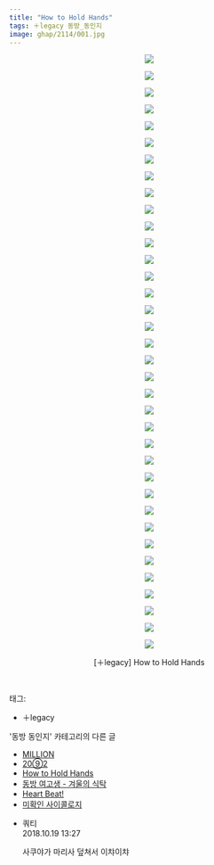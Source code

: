 ```yaml
---
title: "How to Hold Hands"
tags: ＋legacy 동방_동인지
image: ghap/2114/001.jpg
---
```

<div class="article">
<p style="text-align: center; clear: none; float: none;"><img src="{{ site.nasurl }}/ghap/2114/001.jpg"/></p>
<p style="text-align: center; clear: none; float: none;"><img src="{{ site.nasurl }}/ghap/2114/002.jpg"/></p>
<p style="text-align: center; clear: none; float: none;"><img src="{{ site.nasurl }}/ghap/2114/003.jpg"/></p>
<p style="text-align: center; clear: none; float: none;"><img src="{{ site.nasurl }}/ghap/2114/004.jpg"/></p>
<p style="text-align: center; clear: none; float: none;"><img src="{{ site.nasurl }}/ghap/2114/005.jpg"/></p>
<p style="text-align: center; clear: none; float: none;"><img src="{{ site.nasurl }}/ghap/2114/006.jpg"/></p>
<p style="text-align: center; clear: none; float: none;"><img src="{{ site.nasurl }}/ghap/2114/007.jpg"/></p>
<p style="text-align: center; clear: none; float: none;"><img src="{{ site.nasurl }}/ghap/2114/008.jpg"/></p>
<p style="text-align: center; clear: none; float: none;"><img src="{{ site.nasurl }}/ghap/2114/009.jpg"/></p>
<p style="text-align: center; clear: none; float: none;"><img src="{{ site.nasurl }}/ghap/2114/010.jpg"/></p>
<p style="text-align: center; clear: none; float: none;"><img src="{{ site.nasurl }}/ghap/2114/011.jpg"/></p>
<p style="text-align: center; clear: none; float: none;"><img src="{{ site.nasurl }}/ghap/2114/012.jpg"/></p>
<p style="text-align: center; clear: none; float: none;"><img src="{{ site.nasurl }}/ghap/2114/013.jpg"/></p>
<p style="text-align: center; clear: none; float: none;"><img src="{{ site.nasurl }}/ghap/2114/014.jpg"/></p>
<p style="text-align: center; clear: none; float: none;"><img src="{{ site.nasurl }}/ghap/2114/015.jpg"/></p>
<p style="text-align: center; clear: none; float: none;"><img src="{{ site.nasurl }}/ghap/2114/016.jpg"/></p>
<p style="text-align: center; clear: none; float: none;"><img src="{{ site.nasurl }}/ghap/2114/017.jpg"/></p>
<p style="text-align: center; clear: none; float: none;"><img src="{{ site.nasurl }}/ghap/2114/018.jpg"/></p>
<p style="text-align: center; clear: none; float: none;"><img src="{{ site.nasurl }}/ghap/2114/019.jpg"/></p>
<p style="text-align: center; clear: none; float: none;"><img src="{{ site.nasurl }}/ghap/2114/020.jpg"/></p>
<p style="text-align: center; clear: none; float: none;"><img src="{{ site.nasurl }}/ghap/2114/021.jpg"/></p>
<p style="text-align: center; clear: none; float: none;"><img src="{{ site.nasurl }}/ghap/2114/022.jpg"/></p>
<p style="text-align: center; clear: none; float: none;"><img src="{{ site.nasurl }}/ghap/2114/023.jpg"/></p>
<p style="text-align: center; clear: none; float: none;"><img src="{{ site.nasurl }}/ghap/2114/024.jpg"/></p>
<p style="text-align: center; clear: none; float: none;"><img src="{{ site.nasurl }}/ghap/2114/025.jpg"/></p>
<p style="text-align: center; clear: none; float: none;"><img src="{{ site.nasurl }}/ghap/2114/026.jpg"/></p>
<p style="text-align: center; clear: none; float: none;"><img src="{{ site.nasurl }}/ghap/2114/027.jpg"/></p>
<p style="text-align: center; clear: none; float: none;"><img src="{{ site.nasurl }}/ghap/2114/028.jpg"/></p>
<p style="text-align: center; clear: none; float: none;"><img src="{{ site.nasurl }}/ghap/2114/029.jpg"/></p>
<p style="text-align: center; clear: none; float: none;"><img src="{{ site.nasurl }}/ghap/2114/030.jpg"/></p>
<p style="text-align: center; clear: none; float: none;"><img src="{{ site.nasurl }}/ghap/2114/031.jpg"/></p>
<p style="text-align: center; clear: none; float: none;"><img src="{{ site.nasurl }}/ghap/2114/032.jpg"/></p>
<p style="text-align: center; clear: none; float: none;"><img src="{{ site.nasurl }}/ghap/2114/033.jpg"/></p>
<p style="text-align: center; clear: none; float: none;"><img src="{{ site.nasurl }}/ghap/2114/034.jpg"/></p>
<p style="text-align: center; clear: none; float: none;"><img src="{{ site.nasurl }}/ghap/2114/035.jpg"/></p>
<p style="text-align: center; clear: none; float: none;"><img src="{{ site.nasurl }}/ghap/2114/036.jpg"/></p>
<p style="text-align: center; clear: none; float: none;">[＋legacy] How to Hold Hands</p>
<p><br/></p>
</div><div class="tagTrail">
<p>태그: </p>
<ul>
<li>＋legacy</li>
</ul>
</div><div class="another">
<p>'동방 동인지' 카테고리의 다른 글</p>
<ul>
<li><a href="/2016-09-11-ghap_2116">MILLION</a></li>
<li><a href="/2016-09-11-ghap_2115">20⑨2</a></li>
<li><a href="/2016-09-11-ghap_2114">How to Hold Hands</a></li>
<li><a href="/2016-09-11-ghap_2113">동방 여고생 - 겨울의 식탁</a></li>
<li><a href="/2016-09-11-ghap_2112">Heart Beat!</a></li>
<li><a href="/2016-09-11-ghap_2111">미확인 사이콜로지</a></li>
</ul>
</div><div class="cb_module cb_fluid">
<div class="cb_wrt cb_profile">
<div class="comment">
<ul>
<li class="cb_thumb_off" id="comment15358257">
<div class="cb_comment_area">
<div class="cb_info_area">
<div class="cb_section">
<span class="cb_nick_name">쿼티</span>
</div>
<div class="cb_section">
<span class="cb_date">2018.10.19 13:27 </span>
</div>
</div>
<div class="cb_dsc_comment">
<p class="cb_dsc">
											사쿠야가 마리사 덮쳐서 이챠이챠
										</p>
</div>
</div></li>
</ul>
</div>
</div><!-- commentList close -->
</div>